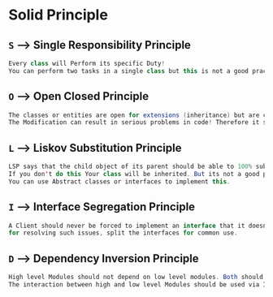 # Solid Principle

## `S` --> Single Responsibility Principle

```java
Every class will Perform its specific Duty!
You can perform two tasks in a single class but this is not a good practice!

```

## `O` --> Open Closed Principle

```java
The classes or entities are open for extensions (inheritance) but are closed for modifications!
The Modification can result in serious problems in code! Therefore it should be avoided!
```

## `L` --> Liskov Substitution Principle

```java
LSP says that the child object of its parent should be able to 100% subsitute or replace its parent object without changing the rest of the code
If you don't do this Your class will be inherited. But its not a good practice
You can use Abstract classes or interfaces to implement this.

```

## `I` --> Interface Segregation Principle

```java
A Client should never be forced to implement an interface that it doesn't use or clients shouldn't be forced to depend on methods they do not use!
for resolving such issues, split the interfaces for common use.


```

## `D` --> Dependency Inversion Principle

```java
High level Modules should not depend on low level modules. Both should depend on Abstraction!
The interaction between high and low level Modules should be used via Interfaces and should not be used directly!
```
